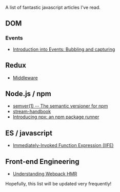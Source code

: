A list of fantastic javascript articles I've read.

## DOM
### Events
- [Introduction into Events: Bubbling and capturing](https://javascript.info/bubbling-and-capturing)

## Redux
- [Middleware](http://redux.js.org/docs/advanced/Middleware.html)

## Node.js / npm
- [semver(1) -- The semantic versioner for npm](https://github.com/npm/node-semver/blob/master/README.md)
- [stream-handbook](https://github.com/substack/stream-handbook)
- [Introducing npx: an npm package runner](https://medium.com/@maybekatz/introducing-npx-an-npm-package-runner-55f7d4bd282b)

## ES / javascript
- [Immediately-Invoked Function Expression (IIFE)](http://benalman.com/news/2010/11/immediately-invoked-function-expression/)

## Front-end Engineering
- [Understanding Webpack HMR](https://www.andrewhfarmer.com/understanding-hmr/)

Hopefully, this list will be updated very frequently!
